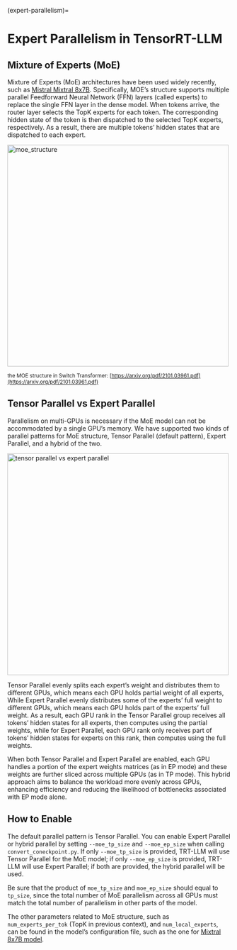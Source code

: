 (expert-parallelism)=

# Expert Parallelism in TensorRT-LLM

## Mixture of Experts (MoE)

Mixture of Experts (MoE) architectures have been used widely recently, such as [Mistral Mixtral 8x7B](https://huggingface.co/mistralai/Mixtral-8x7B-v0.1/blob/main/config.json). Specifically, MOE’s structure supports multiple parallel Feedforward Neural Network (FFN) layers (called experts) to replace the single FFN layer in the dense model. When tokens arrive, the router layer selects the TopK experts for each token. The corresponding hidden state of the token is then dispatched to the selected TopK experts, respectively. As a result, there are multiple tokens’ hidden states that are dispatched to each expert.

<img src="https://github.com/NVIDIA/TensorRT-LLM/blob/main/docs/source/blogs/media/moe_structure.png?raw=true" alt="moe_structure" width="500" height="auto">

<sub>the MOE structure in Switch Transformer: [https://arxiv.org/pdf/2101.03961.pdf](https://arxiv.org/pdf/2101.03961.pdf) </sub>

## Tensor Parallel vs Expert Parallel

Parallelism on multi-GPUs is necessary if the MoE model can not be accommodated by a single GPU’s memory.  We have supported two kinds of parallel patterns for MoE structure, Tensor Parallel (default pattern), Expert Parallel, and a hybrid of the two.

<img src="https://github.com/NVIDIA/TensorRT-LLM/blob/main/docs/source/blogs/media/tp_ep.png?raw=true" alt="tensor parallel vs expert parallel" width="500" height="auto">

Tensor Parallel evenly splits each expert’s weight and distributes them to different GPUs, which means each GPU holds partial weight of all experts, While Expert Parallel evenly distributes some of the experts’ full weight to different GPUs, which means each GPU holds part of the experts’ full weight. As a result, each GPU rank in the Tensor Parallel group receives all tokens’ hidden states for all experts, then computes using the partial weights, while for Expert Parallel, each GPU rank only receives part of tokens’ hidden states for experts on this rank, then computes using the full weights.

When both Tensor Parallel and Expert Parallel are enabled, each GPU handles a portion of the expert weights matrices (as in EP mode) and these weights are further sliced across multiple GPUs (as in TP mode). This hybrid approach aims to balance the workload more evenly across GPUs, enhancing efficiency and reducing the likelihood of bottlenecks associated with EP mode alone.


## How to Enable

The default parallel pattern is Tensor Parallel. You can enable Expert Parallel or hybrid parallel by setting `--moe_tp_size` and `--moe_ep_size` when calling `convert_coneckpoint.py`. If only `--moe_tp_size` is provided, TRT-LLM will use Tensor Parallel for the MoE model; if only `--moe_ep_size` is provided, TRT-LLM will use Expert Parallel; if both are provided, the hybrid parallel will be used.

Be sure that the product of `moe_tp_size` and `moe_ep_size` should equal to `tp_size`, since the total number of MoE parallelism across all GPUs must match the total number of parallelism in other parts of the model.

The other parameters related to MoE structure, such as `num_experts_per_tok` (TopK in previous context), and `num_local_experts`, can be found in the model’s configuration file, such as the one for [Mixtral 8x7B model](https://huggingface.co/mistralai/Mixtral-8x7B-v0.1/blob/main/config.json).
